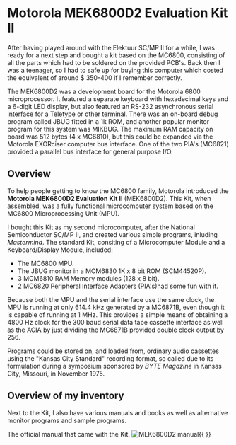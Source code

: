 # Motorola MEK6800D2 Evaluation Kit II
After having played around with the Elektuur SC/MP II for a while, I was ready for a next step and bought a kit based on the MC6800, consisting of all the parts which had to be soldered on the provided PCB's.
Back then I was a teenager, so I had to safe up for buying this computer which costed the equivalent of around $ 350-400 if I remember correctly.

The MEK6800D2 was a development board for the Motorola 6800 microprocessor.
It featured a separate keyboard with hexadecimal keys and a 6-digit LED display, but also featured an RS-232 asynchronous serial interface for a Teletype or other terminal.
There was an on-board debug program called JBUG fitted in a 1k ROM, and another popular monitor program for this system was MIKBUG.
The maximum RAM capacity on board was 512 bytes (4 x MC6810), but this could be expanded via the Motorola EXORciser computer bus interface.
One of the two PIA's (MC6821) provided a parallel bus interface for general purpose I/O.

## Overview
To help people getting to know the MC6800 family, Motorola introduced the **Motorola MEK6800D2 Evaluation Kit II** (MEK6800D2).
This Kit, when assembled, was a fully functional microcomputer system based on the MC6800 Microprocessing Unit (MPU).

I bought this Kit as my second microcomputer, after the National Semiconductor SC/MP II, and created various simple programs, inluding _Mastermind_.
The standard Kit, consiting of a Microcomputer Module and a Keyboard/Display Module, included:

* The MC6800 MPU.
* The JBUG monitor in a MCM6830 1K x  8 bit ROM (SCM44520P).
* 3 MCM6810 RAM Memory modules (128 x 8 bit).
* 2 MC6820 Peripheral Interface Adapters (PIA's)had some fun with it.

Because both the MPU and the serial interface use the same clock, the MPU is running at only 614.4 kHz generated by a MC6871B, even though it is capable of running at 1 MHz. This provides a simple means of obtaining a 4800 Hz clock for the 300 baud serial data tape cassette interface as well as the ACIA by just dividing the MC6871B provided double clock output by 256.

Programs could be stored on, and loaded from, ordinary audio cassettes using the "Kansas City Standard" recording format, so called due to its formulation during a symposium sponsored by _BYTE Magazine_ in Kansas City, Missouri, in November 1975.

## Overview of my inventory
Next to the Kit, I also have various manuals and books as well as alternative monitor programs and sample programs.

The official manual that came with the Kit.
![MEK6800D2 manual](assets/M680x/assets/){{ <i class="fas fa-file-pdf"></i> }}